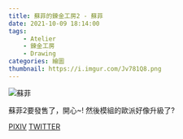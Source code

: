 ```yaml
---
title: 蘇菲的鍊金工房2 - 蘇菲
date: 2021-10-09 18:14:00
tags:
    - Atelier
    - 鍊金工房
    - Drawing
categories: 繪圖
thumbnail: https://i.imgur.com/Jv781Q8.png
---
```

![蘇菲](https://i.imgur.com/Jv781Q8.png)

蘇菲2要發售了，開心~!
然後模組的歐派好像升級了?

[PIXIV](https://www.pixiv.net/artworks/93328336)
[TWITTER](https://twitter.com/cylin910021/status/1446781122038304768)
